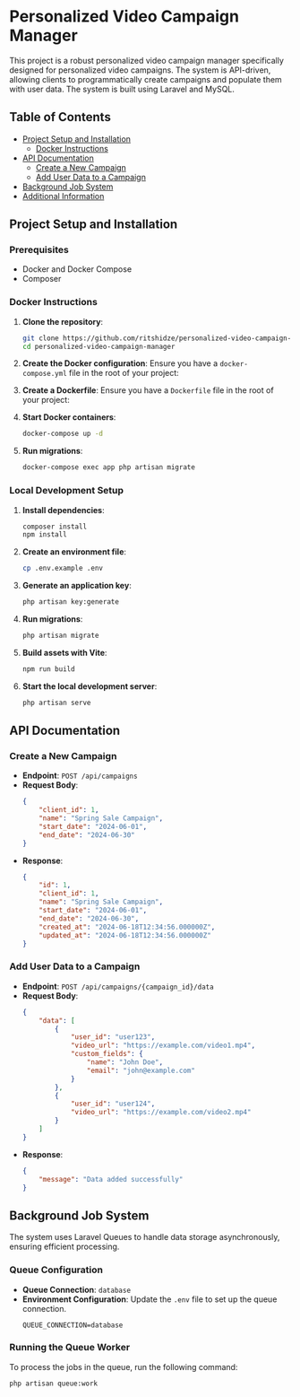 # Personalized Video Campaign Manager

This project is a robust personalized video campaign manager specifically designed for personalized video campaigns. The system is API-driven, allowing clients to programmatically create campaigns and populate them with user data. The system is built using Laravel and MySQL.

## Table of Contents

- [Project Setup and Installation](#project-setup-and-installation)
  - [Docker Instructions](#docker-instructions)
- [API Documentation](#api-documentation)
  - [Create a New Campaign](#create-a-new-campaign)
  - [Add User Data to a Campaign](#add-user-data-to-a-campaign)
- [Background Job System](#background-job-system)
- [Additional Information](#additional-information)

## Project Setup and Installation

### Prerequisites

- Docker and Docker Compose
- Composer

### Docker Instructions

1. **Clone the repository**:
    ```bash
    git clone https://github.com/ritshidze/personalized-video-campaign-manager.git
    cd personalized-video-campaign-manager
    ```

2. **Create the Docker configuration**:
    Ensure you have a `docker-compose.yml` file in the root of your project:

3. **Create a Dockerfile**:
    Ensure you have a `Dockerfile` file in the root of your project:

4. **Start Docker containers**:
    ```bash
    docker-compose up -d
    ```

5. **Run migrations**:
    ```bash
    docker-compose exec app php artisan migrate
    ```

### Local Development Setup

1. **Install dependencies**:
    ```bash
    composer install
    npm install
    ```

2. **Create an environment file**:
    ```bash
    cp .env.example .env
    ```

3. **Generate an application key**:
    ```bash
    php artisan key:generate
    ```

4. **Run migrations**:
    ```bash
    php artisan migrate
    ```

5. **Build assets with Vite**:
    ```bash
    npm run build
    ```

6. **Start the local development server**:
    ```bash
    php artisan serve
    ```

## API Documentation

### Create a New Campaign

- **Endpoint**: `POST /api/campaigns`
- **Request Body**:
    ```json
    {
        "client_id": 1,
        "name": "Spring Sale Campaign",
        "start_date": "2024-06-01",
        "end_date": "2024-06-30"
    }
    ```
- **Response**:
    ```json
    {
        "id": 1,
        "client_id": 1,
        "name": "Spring Sale Campaign",
        "start_date": "2024-06-01",
        "end_date": "2024-06-30",
        "created_at": "2024-06-18T12:34:56.000000Z",
        "updated_at": "2024-06-18T12:34:56.000000Z"
    }
    ```

### Add User Data to a Campaign

- **Endpoint**: `POST /api/campaigns/{campaign_id}/data`
- **Request Body**:
    ```json
    {
        "data": [
            {
                "user_id": "user123",
                "video_url": "https://example.com/video1.mp4",
                "custom_fields": {
                    "name": "John Doe",
                    "email": "john@example.com"
                }
            },
            {
                "user_id": "user124",
                "video_url": "https://example.com/video2.mp4"
            }
        ]
    }
    ```
- **Response**:
    ```json
    {
        "message": "Data added successfully"
    }
    ```

## Background Job System

The system uses Laravel Queues to handle data storage asynchronously, ensuring efficient processing.

### Queue Configuration

- **Queue Connection**: `database`
- **Environment Configuration**: Update the `.env` file to set up the queue connection.
    ```env
    QUEUE_CONNECTION=database
    ```

### Running the Queue Worker

To process the jobs in the queue, run the following command:
```bash
php artisan queue:work
